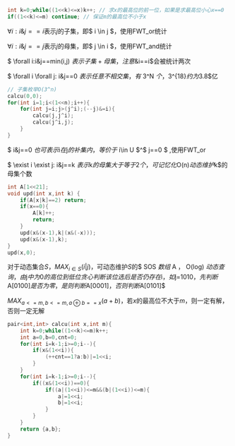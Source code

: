 ~~~cpp
int k=0;while((1<<k)<=x)k++; // 求x的最高位的前一位，如果是求最高位小心x==0
if((1<<k)<=m) continue; // 保证m的最高位不小于x
~~~

$\forall i:i\&j==i$表示$j$的子集，即$ i \in j $，使用FWT_or统计

$\forall i:i\&j==j$表示$j$的母集，即$ j \in i $，使用FWT_and统计

$ \forall i:i\&j==min(i,j) $表示子集+母集，注意$\&i==i$会被统计两次

$ \forall i \forall j: i\&j==0 $表示任意不相交集，有$ 3^N $个，$3^{18}$约为$3.8$亿

~~~cpp
// 子集枚举O(3^n)
calcu(0,0);
for(int i=1;i<(1<<n);i++){
    for(int j=i;j>(j^i);(--j)&=i){
        calcu(j,j^i);
        calcu(j^i,j);
    }
}
~~~

$ i\&j==0 $也可表示$i$在$j$的补集内，等价于$ i\in U $^$ j==0 $ ,使用FWT_or

$ \exist i \exist j: i\&j==k $表示$k$的母集大于等于2个，可记忆化$O(n)$动态维护$k$的母集个数

~~~cpp
int A[1<<21];
void upd(int x,int k) {
    if(A[x|k]==2) return;
    if(x==0){
		A[k]++;
		return;
	}
	upd(x&(x-1),k|(x&(-x)));
    upd(x&(x-1),k);
}
upd(x,0);
~~~

对于动态集合$S$，$MAX_{i \in S}(i|j)$，可动态维护$S$的$ SOS $数组$ A $，$ O(log) $动态查询，由$j$中为0的高位到低位贪心判断该位选后是否仍存在$i$，如$j=1010$，先判断$A[0100]$是否为零，是则判断$A[0001]$，否则判断$A[0101]$

$MAX_{a<=m,b<=m,a\oplus b==x}(a+b)$，若$x$的最高位不大于$m$，则一定有解，否则一定无解

~~~cpp
pair<int,int> calcu(int x,int m){
	int k=0;while((1<<k)<=m)k++;
	int a=0,b=0,cnt=0;
	for(int i=k-1;i>=0;i--){
		if(x&(1<<i)){
			(++cnt==1?a:b)|=1<<i;
		}
	}
	for(int i=k-1;i>=0;i--){
		if((x&(1<<i))==0){
			if((a|(1<<i))<=m&&(b|(1<<i))<=m){
				a|=1<<i;
				b|=1<<i;
			}
		}
	}
	return {a,b};
}
~~~

